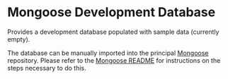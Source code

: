 # Mongoose Development Database

Provides a development database populated with sample data (currently empty). 

The database can be manually imported into the principal [Mongoose](https://github.com/mongoose-project/mongoose) repository. Please refer to the [Mongoose README](https://github.com/mongoose-project/mongoose) for instructions on the steps necessary to do this.
